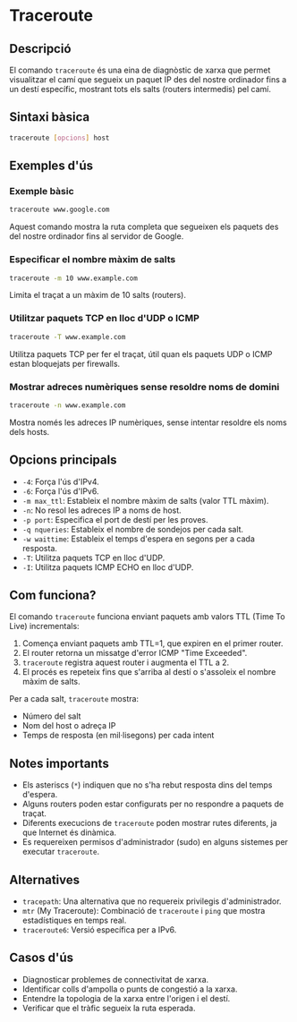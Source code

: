 # Traceroute

## Descripció

El comando `traceroute` és una eina de diagnòstic de xarxa que permet visualitzar el camí que segueix un paquet IP des del nostre ordinador fins a un destí específic, mostrant tots els salts (routers intermedis) pel camí.

## Sintaxi bàsica

```bash
traceroute [opcions] host
```

## Exemples d'ús

### Exemple bàsic

```bash
traceroute www.google.com
```

Aquest comando mostra la ruta completa que segueixen els paquets des del nostre ordinador fins al servidor de Google.

### Especificar el nombre màxim de salts

```bash
traceroute -m 10 www.example.com
```

Limita el traçat a un màxim de 10 salts (routers).

### Utilitzar paquets TCP en lloc d'UDP o ICMP

```bash
traceroute -T www.example.com
```

Utilitza paquets TCP per fer el traçat, útil quan els paquets UDP o ICMP estan bloquejats per firewalls.

### Mostrar adreces numèriques sense resoldre noms de domini

```bash
traceroute -n www.example.com
```

Mostra només les adreces IP numèriques, sense intentar resoldre els noms dels hosts.

## Opcions principals

- `-4`: Força l'ús d'IPv4.
- `-6`: Força l'ús d'IPv6.
- `-m max_ttl`: Estableix el nombre màxim de salts (valor TTL màxim).
- `-n`: No resol les adreces IP a noms de host.
- `-p port`: Especifica el port de destí per les proves.
- `-q nqueries`: Estableix el nombre de sondejos per cada salt.
- `-w waittime`: Estableix el temps d'espera en segons per a cada resposta.
- `-T`: Utilitza paquets TCP en lloc d'UDP.
- `-I`: Utilitza paquets ICMP ECHO en lloc d'UDP.

## Com funciona?

El comando `traceroute` funciona enviant paquets amb valors TTL (Time To Live) incrementals:

1. Comença enviant paquets amb TTL=1, que expiren en el primer router.
2. El router retorna un missatge d'error ICMP "Time Exceeded".
3. `traceroute` registra aquest router i augmenta el TTL a 2.
4. El procés es repeteix fins que s'arriba al destí o s'assoleix el nombre màxim de salts.

Per a cada salt, `traceroute` mostra:

- Número del salt
- Nom del host o adreça IP
- Temps de resposta (en mil·lisegons) per cada intent

## Notes importants

- Els asteriscs (`*`) indiquen que no s'ha rebut resposta dins del temps d'espera.
- Alguns routers poden estar configurats per no respondre a paquets de traçat.
- Diferents execucions de `traceroute` poden mostrar rutes diferents, ja que Internet és dinàmica.
- Es requereixen permisos d'administrador (sudo) en alguns sistemes per executar `traceroute`.

## Alternatives

- `tracepath`: Una alternativa que no requereix privilegis d'administrador.
- `mtr` (My Traceroute): Combinació de `traceroute` i `ping` que mostra estadístiques en temps real.
- `traceroute6`: Versió específica per a IPv6.

## Casos d'ús

- Diagnosticar problemes de connectivitat de xarxa.
- Identificar colls d'ampolla o punts de congestió a la xarxa.
- Entendre la topologia de la xarxa entre l'origen i el destí.
- Verificar que el tràfic segueix la ruta esperada.

